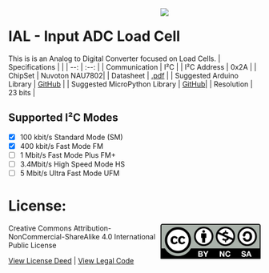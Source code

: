 <img src="assets/IAL.svg" width=200 align="right">

# IAL - Input ADC Load Cell
This is is an Analog to Digital Converter focused on Load Cells.
| Specifications | |
| --: | :--: |
| Communication | I²C |
| I²C Address | 0x2A |
| ChipSet | Nuvoton NAU7802|
| Datasheet | [.pdf](https://www.nuvoton.com/resource-files/NAU7802%20Data%20Sheet%20V1.7.pdf) |
| Suggested Arduino Library | [GitHub](https://github.com/sparkfun/SparkFun_Qwiic_Scale_NAU7802_Arduino_Library) |
| Suggested MicroPython Library | [GitHub](https://github.com/adafruit/CircuitPython_NAU7802)|
| Resolution | 23 bits |

## Supported I²C Modes
- [X] 100 kbit/s Standard Mode (SM) 
- [X] 400 kbit/s	Fast Mode	FM
- [ ] 1 Mbit/s	Fast Mode Plus	FM+
- [ ] 3.4Mbit/s	High Speed Mode	HS
- [ ] 5 Mbit/s	Ultra Fast Mode	UFM

# License: 
<img src="assets/CC-BY-NC-SA.svg" width=200 align="right">
Creative Commons Attribution-NonCommercial-ShareAlike 4.0 International Public License

[View License Deed](https://creativecommons.org/licenses/by-nc-sa/4.0/) | [View Legal Code](https://creativecommons.org/licenses/by-nc-sa/4.0/legalcode)
